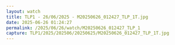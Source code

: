 ```yaml
---
layout: watch
title: TLP1 - 26/06/2025 - M20250626_012427_TLP_1T.jpg
date: 2025-06-26 01:24:27
permalink: /2025/06/26/watch/M20250626_012427_TLP_1
capture: TLP1/2025/202506/20250625/M20250626_012427_TLP_1T.jpg
---
```

